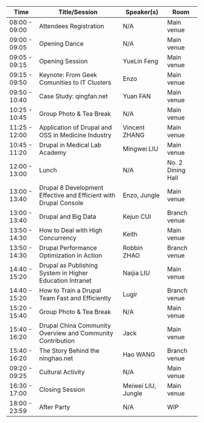 |Time|Title/Session|Speaker(s)|Room|
|---|---|---|---|
|08:00 - 09:00|Attendees Registration|	N/A|Main venue|
|09:00 - 09:05|Opening Dance|N/A|Main venue|
|09:05 - 09:15|Opening Session|YueLin Feng|Main venue|
|09:15 - 09:50|Keynote: From Geek Comunities to IT Clusters|Enzo|Main venue|
|09:50 - 10:40|Case Study: qingfan.net |Yuan FAN|Main venue|
|10:25 - 10:45|Group Photo & Tea Break	|N/A|Main venue|
|11:25 - 12:00|Application of Drupal and OSS in Medicine Industry|Vincent ZHANG|Main venue|
|10:45 - 11:20|Drupal in Medical Lab Academy|Mingwei LIU|Main venue|
|12:00 - 13:00|Lunch	|N/A	|No. 2 Dining Hall|
|13:00 - 13:40|Drupal 8 Development Effective and Efficient with Drupal Console|Enzo, Jungle|Main venue|
|13:00 - 13:40|Drupal and Big Data|	Kejun CUI|Branch venue|
|13:50 - 14:30|How to Deal with High Concurrency|Keith|Main venue|
|13:50 - 14:30|Drupal Performance Optimization in Action|Robbin ZHAO|Branch venue|
|14:40 - 15:20|Drupal as Publishing System in Higher Education Intranet|Naijia LIU|Main venue|
|14:40 - 15:20|How to Train a Drupal Team Fast and Efficiently|Lugir|Branch venue|
|15:20 - 15:40|Group Photo & Tea Break	|N/A|Main venue|
|15:40 - 16:20|Drupal China Community Overview and Community Contribution|Jack|Main venue|
|15:40 - 16:20|The Story Behind the ninghao.net|Hao WANG|Branch venue|
|09:20 - 09:25|Cultural Activity	|N/A|	Main venue|
|16:30 - 17:00|Closing Session	|Meiwei LIU, Jungle|Main venue|
|18:00 - 23:59|After Party	|N/A|	WIP|
